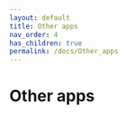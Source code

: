 ```yaml
---
layout: default
title: Other apps
nav_order: 4
has_children: true
permalink: /docs/Other_apps
---
```


# Other apps

